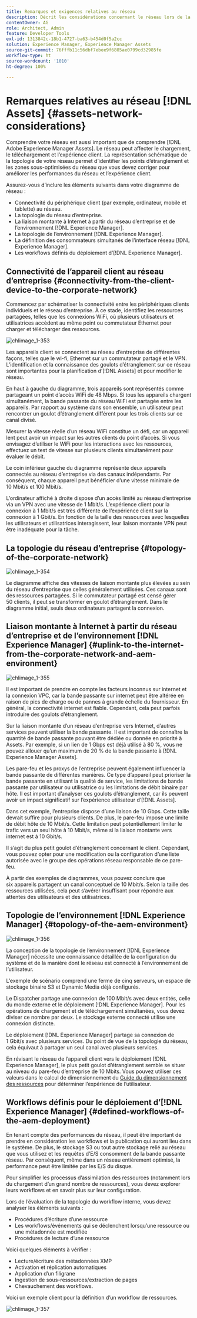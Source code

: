 ```yaml
---
title: Remarques et exigences relatives au réseau
description: Décrit les considérations concernant le réseau lors de la conception d’un déploiement d’ [!DNL Adobe Experience Manager Assets] .
contentOwner: AG
role: Architect, Admin
feature: Developer Tools
exl-id: 1313842c-18b1-4727-ba63-b454d0f5a2cc
solution: Experience Manager, Experience Manager Assets
source-git-commit: 76fffb11c56dbf7ebee9f6805ae0799cd32985fe
workflow-type: ht
source-wordcount: '1010'
ht-degree: 100%

---
```


# Remarques relatives au réseau [!DNL Assets] {#assets-network-considerations}

Comprendre votre réseau est aussi important que de comprendre [!DNL Adobe Experience Manager Assets]. Le réseau peut affecter le chargement, le téléchargement et l’expérience client. La représentation schématique de la topologie de votre réseau permet d’identifier les points d’étranglement et les zones sous-optimisées du réseau que vous devez corriger pour améliorer les performances du réseau et l’expérience client.

Assurez-vous d’inclure les éléments suivants dans votre diagramme de réseau :

* Connectivité du périphérique client (par exemple, ordinateur, mobile et tablette) au réseau.
* La topologie du réseau d’entreprise.
* La liaison montante à Internet à partir du réseau d’entreprise et de l’environnement [!DNL Experience Manager].
* La topologie de l’environnement [!DNL Experience Manager].
* La définition des consommateurs simultanés de l’interface réseau [!DNL Experience Manager].
* Les workflows définis du déploiement d’[!DNL Experience Manager].

## Connectivité de l’appareil client au réseau d’entreprise {#connectivity-from-the-client-device-to-the-corporate-network}

Commencez par schématiser la connectivité entre les périphériques clients individuels et le réseau d’entreprise. À ce stade, identifiez les ressources partagées, telles que les connexions WiFi, où plusieurs utilisateurs et utilisatrices accèdent au même point ou commutateur Ethernet pour charger et télécharger des ressources.

![chlimage_1-353](assets/chlimage_1-353.png)

Les appareils client se connectent au réseau d’entreprise de différentes façons, telles que le wi-fi, Ethernet sur un commutateur partagé et le VPN. L’identification et la connaissance des goulots d’étranglement sur ce réseau sont importantes pour la planification d’[!DNL Assets] et pour modifier le réseau.

En haut à gauche du diagramme, trois appareils sont représentés comme partageant un point d’accès WiFi de 48 Mbps. Si tous les appareils chargent simultanément, la bande passante du réseau WiFi est partagée entre les appareils. Par rapport au système dans son ensemble, un utilisateur peut rencontrer un goulot d’étranglement différent pour les trois clients sur ce canal divisé.

Mesurer la vitesse réelle d’un réseau WiFi constitue un défi, car un appareil lent peut avoir un impact sur les autres clients du point d’accès. Si vous envisagez d’utiliser le WiFi pour les interactions avec les ressources, effectuez un test de vitesse sur plusieurs clients simultanément pour évaluer le débit.

Le coin inférieur gauche du diagramme représente deux appareils connectés au réseau d’entreprise via des canaux indépendants. Par conséquent, chaque appareil peut bénéficier d’une vitesse minimale de 10 Mbit/s et 100 Mbit/s.

L’ordinateur affiché à droite dispose d’un accès limité au réseau d’entreprise via un VPN avec une vitesse de 1 Mbit/s. L’expérience client pour la connexion à 1 Mbit/s est très différente de l’expérience client sur la connexion à 1 Gbit/s. En fonction de la taille des ressources avec lesquelles les utilisateurs et utilisatrices interagissent, leur liaison montante VPN peut être inadéquate pour la tâche.

## La topologie du réseau d’entreprise  {#topology-of-the-corporate-network}

![chlimage_1-354](assets/chlimage_1-354.png)

Le diagramme affiche des vitesses de liaison montante plus élevées au sein du réseau d’entreprise que celles généralement utilisées. Ces canaux sont des ressources partagées. Si le commutateur partagé est censé gérer 50 clients, il peut se transformer en goulot d’étranglement. Dans le diagramme initial, seuls deux ordinateurs partagent la connexion.

## Liaison montante à Internet à partir du réseau d’entreprise et de l’environnement [!DNL Experience Manager] {#uplink-to-the-internet-from-the-corporate-network-and-aem-environment}

![chlimage_1-355](assets/chlimage_1-355.png)

Il est important de prendre en compte les facteurs inconnus sur internet et la connexion VPC, car la bande passante sur internet peut être altérée en raison de pics de charge ou de pannes à grande échelle du fournisseur. En général, la connectivité internet est fiable. Cependant, cela peut parfois introduire des goulots d’étranglement.

Sur la liaison montante d’un réseau d’entreprise vers Internet, d’autres services peuvent utiliser la bande passante. Il est important de connaître la quantité de bande passante pouvant être dédiée ou donnée en priorité à Assets. Par exemple, si un lien de 1 Gbps est déjà utilisé à 80 %, vous ne pouvez allouer qu’un maximum de 20 % de la bande passante à [!DNL Experience Manager Assets].

Les pare-feu et les proxys de l’entreprise peuvent également influencer la bande passante de différentes manières. Ce type d’appareil peut prioriser la bande passante en utilisant la qualité de service, les limitations de bande passante par utilisateur ou utilisatrice ou les limitations de débit binaire par hôte. Il est important d’analyser ces goulots d’étranglement, car ils peuvent avoir un impact significatif sur l’expérience utilisateur d’[!DNL Assets].

Dans cet exemple, l’entreprise dispose d’une liaison de 10 Gbps. Cette taille devrait suffire pour plusieurs clients. De plus, le pare-feu impose une limite de débit hôte de 10 Mbit/s. Cette limitation peut potentiellement limiter le trafic vers un seul hôte à 10 Mbit/s, même si la liaison montante vers internet est à 10 Gbit/s.

Il s’agit du plus petit goulot d’étranglement concernant le client. Cependant, vous pouvez opter pour une modification ou la configuration d’une liste autorisée avec le groupe des opérations réseau responsable de ce pare-feu.

À partir des exemples de diagrammes, vous pouvez conclure que six appareils partagent un canal conceptuel de 10 Mbit/s. Selon la taille des ressources utilisées, cela peut s’avérer insuffisant pour répondre aux attentes des utilisateurs et des utilisatrices.

## Topologie de l’environnement [!DNL Experience Manager] {#topology-of-the-aem-environment}

![chlimage_1-356](assets/chlimage_1-356.png)

La conception de la topologie de l’environnement [!DNL Experience Manager] nécessite une connaissance détaillée de la configuration du système et de la manière dont le réseau est connecté à l’environnement de l’utilisateur.

L’exemple de scénario comprend une ferme de cinq serveurs, un espace de stockage binaire S3 et Dynamic Media déjà configurés.

Le Dispatcher partage une connexion de 100 Mbit/s avec deux entités, celle du monde externe et le déploiement [!DNL Experience Manager]. Pour les opérations de chargement et de téléchargement simultanées, vous devez diviser ce nombre par deux. Le stockage externe connecté utilise une connexion distincte.

Le déploiement [!DNL Experience Manager] partage sa connexion de 1 Gbit/s avec plusieurs services. Du point de vue de la topologie du réseau, cela équivaut à partager un seul canal avec plusieurs services.

En révisant le réseau de l’appareil client vers le déploiement [!DNL Experience Manager], le plus petit goulot d’étranglement semble se situer au niveau du pare-feu d’entreprise de 10 Mbits. Vous pouvez utiliser ces valeurs dans le calcul de dimensionnement du [Guide du dimensionnement des ressources](assets-sizing-guide.md) pour déterminer l’expérience de l’utilisateur.

## Workflows définis pour le déploiement d’[!DNL Experience Manager] {#defined-workflows-of-the-aem-deployment}

En tenant compte des performances du réseau, il peut être important de prendre en considération les workflows et la publication qui auront lieu dans le système. De plus, le stockage S3 ou tout autre stockage relié au réseau que vous utilisez et les requêtes d’E/S consomment de la bande passante réseau. Par conséquent, même dans un réseau entièrement optimisé, la performance peut être limitée par les E/S du disque.

Pour simplifier les processus d’assimilation des ressources (notamment lors du chargement d’un grand nombre de ressources), vous devez explorer leurs workflows et en savoir plus sur leur configuration.

Lors de l’évaluation de la topologie du workflow interne, vous devez analyser les éléments suivants :

* Procédures d’écriture d’une ressource
* Les workflows/événements qui se déclenchent lorsqu’une ressource ou une métadonnée est modifiée
* Procédures de lecture d’une ressource

Voici quelques éléments à vérifier :

* Lecture/écriture des métadonnées XMP
* Activation et réplication automatiques
* Application d’un filigrane
* Ingestion de sous-ressources/extraction de pages
* Chevauchement des workflows.

Voici un exemple client pour la définition d’un workflow de ressources.

![chlimage_1-357](assets/chlimage_1-357.png)
